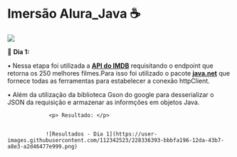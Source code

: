 <h1 align=center"> Imersão Alura_Java ☕ </h1>
                 <p><img src="http://img.shields.io/static/v1?label=STATUS&message=EM%20DESENVOLVIMENTO&color=GREEN&style=for-the-badge"/></p>
                 <p> 🏁 <b>Dia 1:</b> <p>
                 <p>• Nessa etapa foi utilizada a <a href="https://imdb-api.com"><b>API do IMDB</b></a> requisitando o endpoint que retorna os 250 melhores filmes.Para isso foi utilizado o pacote <a href="https://docs.oracle.com/javase/7/docs/api/java/net/package-summary.html"><b>java.net</b></a> que fornece todas as ferramentas para estabelecer a conexão httpClient.</p>
                 <p>• Além da utilização da biblioteca Gson do google para desserializar o JSON da requisição e armazenar as informções em objetos Java.</p>
                 
                 <p> Resultado: </p>
                 

                ![Resultados - Dia 1](https://user-images.githubusercontent.com/112342523/228336393-bbbfa196-12da-43b7-a8e3-a2d46477e999.png)

